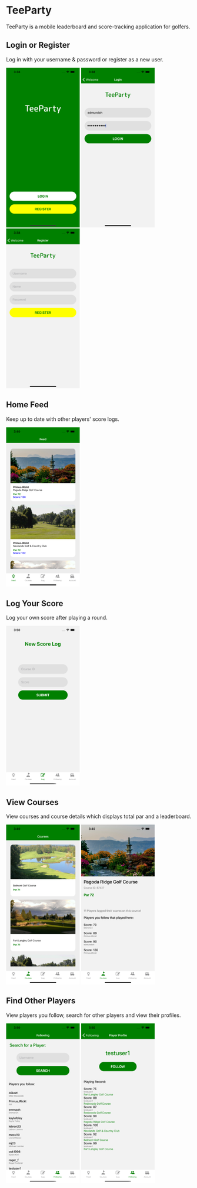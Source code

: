 # TeeParty
TeeParty is a mobile leaderboard and score-tracking application for golfers.

## Login or Register
Log in with your username & password or register as a new user.

<img src="./SimulatorScreens/home_page.png" width="200"/> <img src="./SimulatorScreens/login_page.png" width="200"/> <img src="./SimulatorScreens/register_page.png" width="200"/>

## Home Feed
Keep up to date with other players' score logs.

<img src="./SimulatorScreens/feed_page.png" width="200"/>

## Log Your Score
Log your own score after playing a round.

<img src="./SimulatorScreens/log_page.png" width="200"/>

## View Courses
View courses and course details which displays total par and a leaderboard.

<img src="./SimulatorScreens/courses_page.png" width="200"/> <img src="./SimulatorScreens/course_detail_page.png" width="200"/>

## Find Other Players
View players you follow, search for other players and view their profiles.

<img src="./SimulatorScreens/following_page.png" width="200"/> <img src="./SimulatorScreens/player_page.png" width="200"/>

